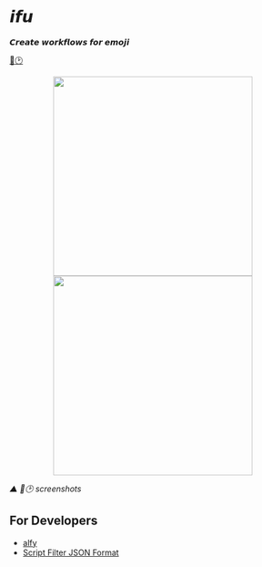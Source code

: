 # 𝙞𝙛𝙪

𝘾𝙧𝙚𝙖𝙩𝙚 𝙬𝙤𝙧𝙠𝙛𝙡𝙤𝙬𝙨 𝙛𝙤𝙧 𝙚𝙢𝙤𝙟𝙞

[🍿️](/packages/popcron/README.md)[🕑](/packages/daydayup/README.md)

<div align='center'>

<a><img src='./screenshots/popcron.gif' width='350' /></a><a><img src='./screenshots/daydayup.gif' width='350' /></a>

</div>

*▲ 🍿️🕑 screenshots*

## For Developers

- [alfy](https://github.com/sindresorhus/alfy)
- [Script Filter JSON Format](https://www.alfredapp.com/help/workflows/inputs/script-filter/json/)
